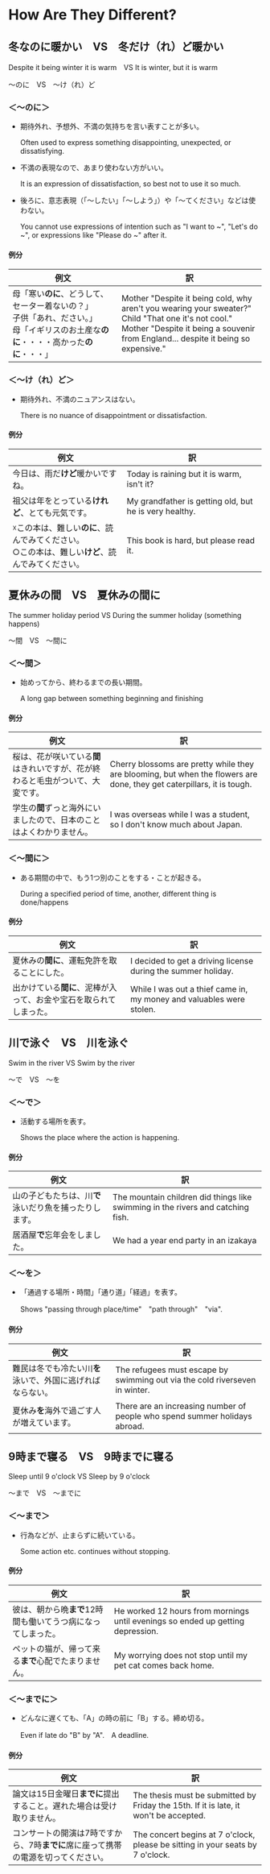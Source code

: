 # How Are They Different?

## 冬なのに暖かい　VS　冬だけ（れ）ど暖かい
Despite it being winter it is warm　VS It is winter, but it is warm

〜のに　VS　〜け（れ）ど

### ＜〜のに＞

+ 期待外れ、予想外、不満の気持ちを言い表すことが多い。

    Often used to express something disappointing, unexpected, or dissatisfying.

+ 不満の表現なので、あまり使わない方がいい。

    It is an expression of dissatisfaction, so best not to use it so much.

+ 後ろに、意志表現（「〜したい」「〜しよう」）や「〜てください」などは使わない。

    You cannot use expressions of intention such as "I want to ~", "Let's do ~", or expressions like "Please do ~" after it.

#### 例分

|例文|訳|
| --- | --- |
|母「寒い**のに**、どうして、セーター着ないの？」<br>子供「あれ、ださい。」<br>母「イギリスのお土産な**のに**・・・・高かった**のに**・・・」|Mother "Despite it being cold, why aren't you wearing your sweater?"<br>Child "That one it's not cool."<br>Mother "Despite it being a souvenir from England... despite it being so expensive."|

### ＜〜け（れ）ど＞

+ 期待外れ、不満のニュアンスはない。
    
    There is no nuance of disappointment or dissatisfaction.

#### 例分

|例文|訳|
| --- | --- |
|今日は、雨だ**けど**暖かいですね。|Today is raining but it is warm, isn't it?|
|祖父は年をとっている**けれど**、とても元気です。|My grandfather is getting old, but he is very healthy.|
|☓この本は、難しい**のに**、読んでみてください。<br>○この本は、難しい**けど**、読んでみてください。|This book is hard, but please read it.|

## 夏休みの間　VS　夏休みの間に
The summer holiday period  VS During the summer holiday (something happens)

〜間　VS　〜間に

### ＜〜間＞

+ 始めってから、終わるまでの長い期間。
  
  A long gap between something beginning and finishing

#### 例分

|例文|訳|
| --- | --- |
|桜は、花が咲いている**間**はきれいですが、花が終わると毛虫がついて、大変です。|Cherry blossoms are pretty while they are blooming, but when the flowers are done, they get caterpillars, it is tough.|
|学生の**間**ずっと海外にいましたので、日本のことはよくわかりません。|I was overseas while I was a student, so I don't know much about Japan.|

### ＜〜間に＞

+ ある期間の中で、もう1つ別のことをする・ことが起きる。
  
  During a specified period of time, another, different thing is done/happens

#### 例分

|例文|訳|
| --- | --- |
|夏休みの**間に**、運転免許を取ることにした。|I decided to get a driving license during the summer holiday.|
|出かけている**間に**、泥棒が入って、お金や宝石を取られてしまった。|While I was out a thief came in, my money and valuables were stolen.|

## 川で泳ぐ　VS　川を泳ぐ
Swim in the river VS Swim by the river

〜で　VS　〜を

### ＜〜で＞

+ 活動する場所を表す。
  
  Shows the place where the action is happening.

#### 例分

|例文|訳|
| --- | --- |
|山の子どもたちは、川**で**泳いだり魚を捕ったりします。|The mountain children did things like swimming in the rivers and catching fish.|
|居酒屋**で**忘年会をしました。|We had a year end party in an izakaya|

### ＜〜を＞

+ 「通過する場所・時間」「通り道」「経過」を表す。
  
  Shows "passing through place/time"　"path through"　"via".

#### 例分

|例文|訳|
| --- | --- |
|難民は冬でも冷たい川**を**泳いで、外国に逃げればならない。|The refugees must escape by swimming out via the cold riverseven in winter.|
|夏休み**を**海外で過ごす人が増えています。|There are an increasing number of people who spend summer holidays abroad.|

## 9時まで寝る　VS　9時までに寝る
Sleep until 9 o'clock VS Sleep by 9 o'clock

〜まで　VS　〜までに

### ＜〜まで＞

+ 行為などが、止まらずに続いている。
  
  Some action etc. continues without stopping.

#### 例分

|例文|訳|
| --- | --- |
|彼は、朝から晩**まで**12時間も働いてうつ病になってしまった。|He worked 12 hours from mornings until evenings so ended up getting depression.|
|ペットの猫が、帰って来る**まで**心配でたまりません。|My worrying does not stop until my pet cat comes back home.|

### ＜〜までに＞

+ どんなに遅くても、「A」の時の前に「B」する。締め切る。
  
  Even if late do "B" by "A".　A deadline.

#### 例分

|例文|訳|
| --- | --- |
|論文は15日金曜日**までに**提出すること。遅れた場合は受け取りません。|The thesis must be submitted by Friday the 15th. If it is late, it won't be accepted.|
|コンサートの開演は7時ですから、7時**までに**席に座って携帯の電源を切ってください。|The concert begins at 7 o'clock, please be sitting in your seats by 7 o'clock.|